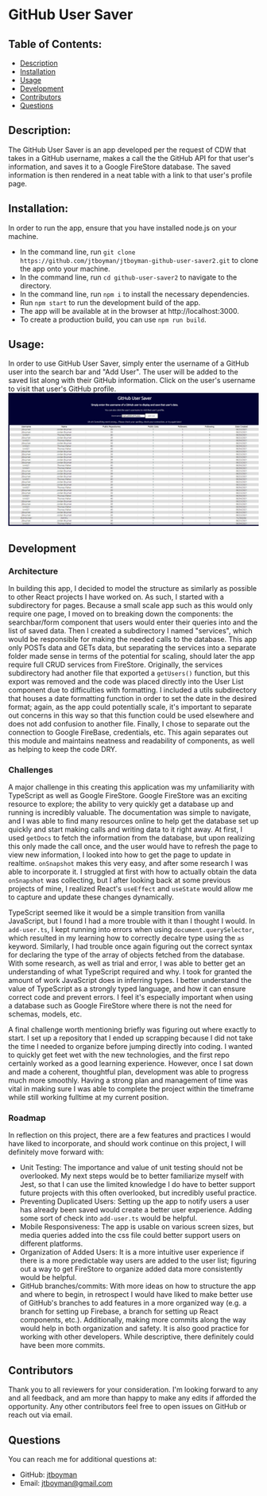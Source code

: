 
  # GitHub User Saver
  

  ## Table of Contents:
  * [Description](#description)
  * [Installation](#installation)
  * [Usage](#usage)
  * [Development](#development)
  * [Contributors](#contributors)
  * [Questions](#questions)
  
  ## Description:
  The GitHub User Saver is an app developed per the request of CDW that takes in a GitHub username, makes a call the the GitHub API for that user's information, and saves it to a Google FireStore database. The saved information is then rendered in a neat table with a link to that user's profile page.
  

  ## Installation:
  In order to run the app, ensure that you have installed node.js on your machine.
  - In the command line, run `git clone https://github.com/jtboyman/jtboyman-github-user-saver2.git` to clone the app onto your machine.
  - In the command line, run `cd github-user-saver2` to navigate to the directory.
  - In the command line, run `npm i` to install the necessary dependencies.
  - Run `npm start` to run the development build of the app.
  - The app will be available at in the browser at http://localhost:3000.
  - To create a production build, you can use `npm run build`.

  ## Usage:
  In order to use GitHub User Saver, simply enter the username of a GitHub user into the search bar and "Add User". The user will be added to the saved list along with their GitHub information. Click on the user's username to visit that user's GitHub profile. 
    ![app screenshot](./src/assets/app_screenshot.png)


  ## Development

  ### Architecture
  In building this app, I decided to model the structure as similarly as possible to other React projects I have worked on. As such, I started with a subdirectory for pages. Because a small scale app such as this would only require one page, I moved on to breaking down the components: the searchbar/form component that users would enter their queries into and the list of saved data. Then I created a subdirectory I named "services", which would be responsible for making the needed calls to the database. This app only POSTs data and GETs data, but separating the services into a separate folder made sense in terms of the potential for scaling, should later the app require full CRUD services from FireStore. Originally, the services subdirectory had another file that exported a `getUsers()` function, but this export was removed and the code was placed directly into the User List component due to difficulties with formatting. I included a utils subdirectory that houses a date formatting function in order to set the date in the desired format; again, as the app could potentially scale, it's important to separate out concerns in this way so that this function could be used elsewhere and does not add confusion to another file. Finally, I chose to separate out the connection to Google FireBase, credentials, etc. This again separates out this module and maintains neatness and readability of components, as well as helping to keep the code DRY.

  ### Challenges
  A major challenge in this creating this application was my unfamiliarity with TypeScript as well as Google FireStore. Google FireStore was an exciting resource to explore; the ability to very quickly get a database up and running is incredibly valuable. The documentation was simple to navigate, and I was able to find many resources online to help get the database set up quickly and start making calls and writing data to it right away. At first, I used `getDocs` to fetch the information from the database, but upon realizing this only made the call once, and the user would have to refresh the page to view new information, I looked into how to get the page to update in realtime. `onSnapshot` makes this very easy, and after some research I was able to incorporate it. I struggled at first with how to actually obtain the data `onSnapshot` was collecting, but I after looking back at some previous projects of mine, I realized React's `useEffect` and `useState` would allow me to capture and update these changes dynamically.

  TypeScript seemed like it would be a simple transition from vanilla JavaScript, but I found I had a more trouble with it than I thought I would. In `add-user.ts`, I kept running into errors when using `document.querySelector`, which resulted in my learning how to correctly decalre type using the `as` keyword. Similarly, I had trouble once again figuring out the correct syntax for declaring the type of the array of objects fetched from the database. With some research, as well as trial and error, I was able to better get an understanding of what TypeScript required and why. I took for granted the amount of work JavaScript does in inferring types. I better understand the value of TypeScript as a strongly typed language, and how it can ensure correct code and prevent errors. I feel it's especially important when using a database such as Google FireStore where there is not the need for schemas, models, etc.

  A final challenge worth mentioning briefly was figuring out where exactly to start. I set up a repository that I ended up scrapping because I did not take the time I needed to organize before jumping directly into coding. I wanted to quickly get feet wet with the new technologies, and the first repo certainly worked as a good learning experience. However, once I sat down and made a coherent, thoughtful plan, development was able to progress much more smoothly. Having a strong plan and management of time was vital in making sure I was able to complete the project within the timeframe while still working fulltime at my current position.

  ### Roadmap
  In reflection on this project, there are a few features and practices I would have liked to incorporate, and should work continue on this project, I will definitely move forward with:
  - Unit Testing: The importance and value of unit testing should not be overlooked. My next steps would be to better familiarize myself with Jest, so that I can use the limited knowledge I do have to better support future projects with this often overlooked, but incredibly useful practice.
  - Preventing Duplicated Users: Setting up the app to notify users a user has already been saved would create a better user experience. Adding some sort of check into `add-user.ts` would be helpful.
  - Mobile Responsiveness: The app is usable on various screen sizes, but media queries added into the css file could better support users on different platforms.
  - Organization of Added Users: It is a more intuitive user experience if there is a more predictable way users are added to the user list; figuring out a way to get FireStore to organize added data more consistently would be helpful.
  - GitHub branches/commits: With more ideas on how to structure the app and where to begin, in retrospect I would have liked to make better use of GitHub's branches to add features in a more organized way (e.g. a branch for setting up Firebase, a branch for setting up React components, etc.). Additionally, making more commits along the way would help in both organization and safety. It is also good practice for working with other developers. While descriptive, there definitely could have been more commits.
  

  ## Contributors
  Thank you to all reviewers for your consideration. I'm looking forward to any and all feedback, and am more than happy to make any edits if afforded the opportunity. Any other contributors feel free to open issues on GitHub or reach out via email.
  

  ## Questions
  You can reach me for additional questions at:
  * GitHub: [jtboyman](https://github.com/jtboyman)
  * Email: jtboyman@gmail.com
